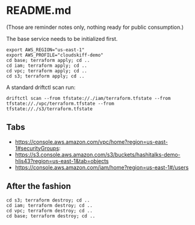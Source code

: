 # README.md

(Those are reminder notes only, nothing ready for public consumption.)

The base service needs to be initialized first.

```
export AWS_REGION="us-east-1"
export AWS_PROFILE="cloudskiff-demo"
cd base; terraform apply; cd ..
cd iam; terraform apply; cd ..
cd vpc; terraform apply; cd ..
cd s3; terraform apply; cd ..
```

A standard driftctl scan run: 

```
driftctl scan --from tfstate://./iam/terraform.tfstate --from tfstate://./vpc/terraform.tfstate --from tfstate://./s3/terraform.tfstate
```

## Tabs

- https://console.aws.amazon.com/vpc/home?region=us-east-1#securityGroups:
- https://s3.console.aws.amazon.com/s3/buckets/hashitalks-demo-hljs43?region=us-east-1&tab=objects
- https://console.aws.amazon.com/iam/home?region=us-east-1#/users

## After the fashion

```
cd s3; terraform destroy; cd ..
cd iam; terraform destroy; cd ..
cd vpc; terraform destroy; cd ..
cd base; terraform destroy; cd ..
```

